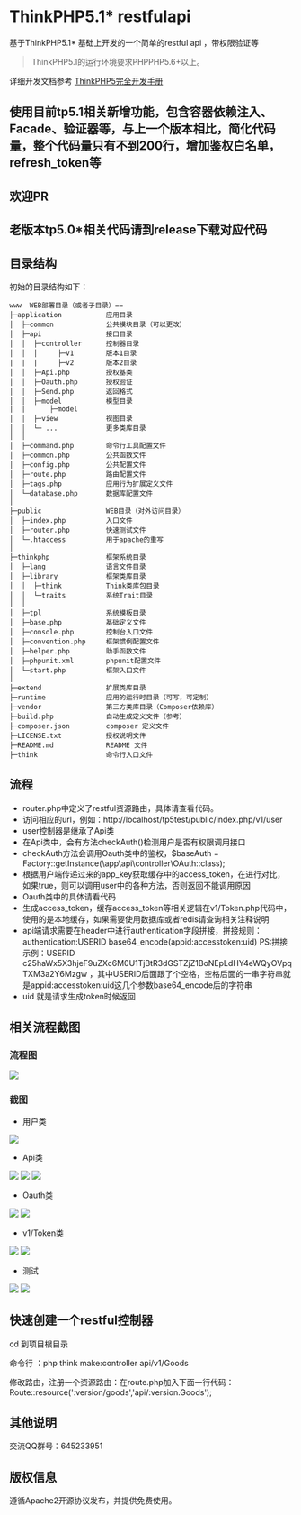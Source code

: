 ThinkPHP5.1* restfulapi
====================

基于ThinkPHP5.1* 基础上开发的一个简单的restful api ，带权限验证等

> ThinkPHP5.1的运行环境要求PHPPHP5.6+以上。

详细开发文档参考 [ThinkPHP5完全开发手册](https://www.kancloud.cn/manual/thinkphp5_1/353946)


## 使用目前tp5.1相关新增功能，包含容器依赖注入、Facade、验证器等，与上一个版本相比，简化代码量，整个代码量只有不到200行，增加鉴权白名单，refresh_token等
## 欢迎PR
## 老版本tp5.0*相关代码请到release下载对应代码

## 目录结构

初始的目录结构如下：

~~~
www  WEB部署目录（或者子目录）==
├─application           应用目录
│  ├─common             公共模块目录（可以更改）
│  ├─api                接口目录
│  │  ├─controller      控制器目录
│  │  │     ├─v1        版本1目录
|  |  |     ├─v2        版本2目录
│  │  ├─Api.php         授权基类
│  │  ├─Oauth.php       授权验证
│  │  ├─Send.php        返回格式
│  │  ├─model           模型目录
|  |      ├─model     
│  │  ├─view            视图目录
│  │  └─ ...            更多类库目录
│  │
│  ├─command.php        命令行工具配置文件
│  ├─common.php         公共函数文件
│  ├─config.php         公共配置文件
│  ├─route.php          路由配置文件
│  ├─tags.php           应用行为扩展定义文件
│  └─database.php       数据库配置文件
│
├─public                WEB目录（对外访问目录）
│  ├─index.php          入口文件
│  ├─router.php         快速测试文件
│  └─.htaccess          用于apache的重写
│
├─thinkphp              框架系统目录
│  ├─lang               语言文件目录
│  ├─library            框架类库目录
│  │  ├─think           Think类库包目录
│  │  └─traits          系统Trait目录
│  │
│  ├─tpl                系统模板目录
│  ├─base.php           基础定义文件
│  ├─console.php        控制台入口文件
│  ├─convention.php     框架惯例配置文件
│  ├─helper.php         助手函数文件
│  ├─phpunit.xml        phpunit配置文件
│  └─start.php          框架入口文件
│
├─extend                扩展类库目录
├─runtime               应用的运行时目录（可写，可定制）
├─vendor                第三方类库目录（Composer依赖库）
├─build.php             自动生成定义文件（参考）
├─composer.json         composer 定义文件
├─LICENSE.txt           授权说明文件
├─README.md             README 文件
├─think                 命令行入口文件
~~~

## 流程

-  router.php中定义了restful资源路由，具体请查看代码。
-  访问相应的url，例如：http://localhost/tp5test/public/index.php/v1/user
-  user控制器是继承了Api类
-  在Api类中，会有方法checkAuth()检测用户是否有权限调用接口
-  checkAuth方法会调用Oauth类中的鉴权，$baseAuth = Factory::getInstance(\app\api\controller\OAuth::class);
-  根据用户端传递过来的app_key获取缓存中的access_token，在进行对比，如果true，则可以调用user中的各种方法，否则返回不能调用原因
-  Oauth类中的具体请看代码
-  生成access_token，缓存access_token等相关逻辑在v1/Token.php代码中，使用的是本地缓存，如果需要使用数据库或者redis请查询相关注释说明
-  api端请求需要在header中进行authentication字段拼接，拼接规则：authentication:USERID base64_encode(appid:accesstoken:uid)
PS:拼接示例：USERID c25haWx5X3hjeF9uZXc6M0U1TjBtR3dGSTZjZ1BoNEpLdHY4eWQyOVpqTXM3a2Y6Mzgw ，其中USERID后面跟了个空格，空格后面的一串字符串就是appid:accesstoken:uid这几个参数base64_encode后的字符串
-  uid 就是请求生成token时候返回
## 相关流程截图

### 流程图

![](https://github.com/Leslin/thinkphp5-restfulapi/blob/master/screenshot/accesstoken.png)

### 截图

- 用户类

![](https://github.com/Leslin/thinkphp5-restfulapi/blob/master/screenshot/user.png)

- Api类

![](https://github.com/Leslin/thinkphp5-restfulapi/blob/master/screenshot/api1.png)
![](https://github.com/Leslin/thinkphp5-restfulapi/blob/master/screenshot/api2.png)
![](https://github.com/Leslin/thinkphp5-restfulapi/blob/master/screenshot/api3.png)

- Oauth类

![](https://github.com/Leslin/thinkphp5-restfulapi/blob/master/screenshot/oauth.png)
![](https://github.com/Leslin/thinkphp5-restfulapi/blob/master/screenshot/oauth2.png)

- v1/Token类

![](https://github.com/Leslin/thinkphp5-restfulapi/blob/master/screenshot/token.png)
![](https://github.com/Leslin/thinkphp5-restfulapi/blob/master/screenshot/token2.png)

- 测试

![](https://github.com/Leslin/thinkphp5-restfulapi/blob/master/screenshot/test1.png)
![](https://github.com/Leslin/thinkphp5-restfulapi/blob/master/screenshot/test2.png)

## 快速创建一个restful控制器

cd 到项目根目录

命令行 ：php think make:controller api/v1/Goods

修改路由，注册一个资源路由：在route.php加入下面一行代码：
Route::resource(':version/goods','api/:version.Goods'); 

## 其他说明
交流QQ群号：645233951
## 版权信息

遵循Apache2开源协议发布，并提供免费使用。
